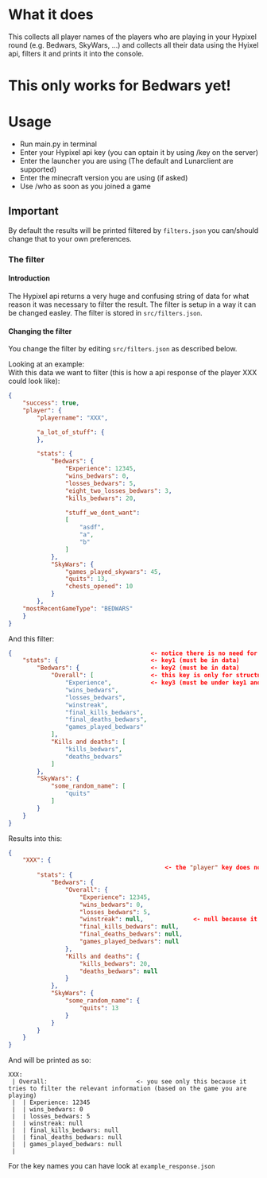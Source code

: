 # What it does

This collects all player names of the players who are playing in your Hypixel round (e.g. Bedwars, SkyWars, ...) and collects all their data using the Hyixel api, filters it and prints it into the console.

# This only works for Bedwars yet!

# Usage

- Run main.py in terminal
- Enter your Hypixel api key (you can optain it by using /key on the server)
- Enter the launcher you are using (The default and Lunarclient are supported)
- Enter the minecraft version you are using (if asked)
- Use /who as soon as you joined a game

## Important

By default the results will be printed filtered by ```filters.json``` you can/should change that to your own preferences.

### The filter

#### Introduction

The Hypixel api returns a very huge and confusing string of data for what reason it was necessary to filter the result. The filter is setup in a way it can be changed easley.
The filter is stored in ```src/filters.json```.

#### Changing the filter

You change the filter by editing ```src/filters.json``` as described below.  

Looking at an example:  
With this data we want to filter (this is how a api response of the player XXX could look like):

```json
{
    "success": true,
    "player": {
        "playername": "XXX",

        "a_lot_of_stuff": {
        },

        "stats": {
            "Bedwars": {
                "Experience": 12345,
                "wins_bedwars": 0,
                "losses_bedwars": 5,
                "eight_two_losses_bedwars": 3,
                "kills_bedwars": 20,

                "stuff_we_dont_want":
                [
                    "asdf",
                    "a",
                    "b"
                ]
            },
            "SkyWars": {
                "games_played_skywars": 45,
                "quits": 13,
                "chests_opened": 10
            }
        },
    "mostRecentGameType": "BEDWARS"
    }
}
```

And this filter:

```json
{                                       <- notice there is no need for the "player" key
    "stats": {                          <- key1 (must be in data)
        "Bedwars": {                    <- key2 (must be in data)
            "Overall": [                <- this key is only for structure and orientation (does not filter anything)
                "Experience",           <- key3 (must be under key1 and key2)
                "wins_bedwars",
                "losses_bedwars",
                "winstreak",            
                "final_kills_bedwars",
                "final_deaths_bedwars",
                "games_played_bedwars"
            ],
            "Kills and deaths": [
                "kills_bedwars",
                "deaths_bedwars"
            ]
        },
        "SkyWars": {
            "some_random_name": [
                "quits"
            ]
        }
    }
}
```

Results into this:

```json
{
    "XXX": {
                                            <- the "player" key does not appear because it is unnecessary
        "stats": {
            "Bedwars": {
                "Overall": {
                    "Experience": 12345,
                    "wins_bedwars": 0,
                    "losses_bedwars": 5,
                    "winstreak": null,              <- null because it is not present in the data with the keys "stats", "Bedwars", "winstreak"
                    "final_kills_bedwars": null,
                    "final_deaths_bedwars": null,
                    "games_played_bedwars": null
                },
                "Kills and deaths": {
                    "kills_bedwars": 20,
                    "deaths_bedwars": null
                }
            },
            "SkyWars": {
                "some_random_name": {
                    "quits": 13
                }
            }
        }
    }
}
```

And will be printed as so:

```text
XXX:
 | Overall:                         <- you see only this because it tries to filter the relevant information (based on the game you are playing)
 |  | Experience: 12345
 |  | wins_bedwars: 0
 |  | losses_bedwars: 5
 |  | winstreak: null
 |  | final_kills_bedwars: null
 |  | final_deaths_bedwars: null
 |  | games_played_bedwars: null
 | 
```

For the key names you can have look at ```example_response.json```
